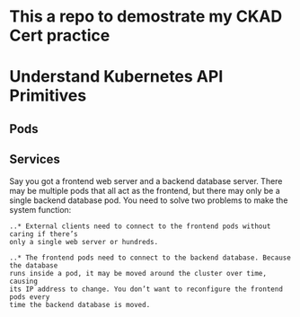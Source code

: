 # This a repo to demostrate my CKAD Cert practice


# Understand Kubernetes API Primitives

## Pods

## Services

Say you got a frontend web server and a backend database server. There may be multiple pods that all act as the frontend, but there may only be a single backend database pod. You need to solve two problems to make the system function:

	..* External clients need to connect to the frontend pods without caring if there’s
	only a single web server or hundreds.
	
	..* The frontend pods need to connect to the backend database. Because the database
	runs inside a pod, it may be moved around the cluster over time, causing
	its IP address to change. You don’t want to reconfigure the frontend pods every
	time the backend database is moved.
